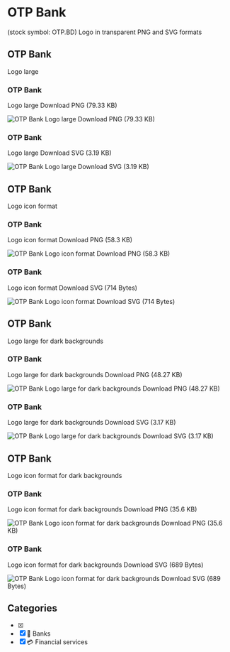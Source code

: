 # OTP Bank
 (stock symbol: OTP.BD) Logo in transparent PNG and SVG formats

## OTP Bank
 Logo large

### OTP Bank
 Logo large Download PNG (79.33 KB)

![OTP Bank
 Logo large Download PNG (79.33 KB)](/img/orig/OTP.BD_BIG-9919c36a.png)

### OTP Bank
 Logo large Download SVG (3.19 KB)

![OTP Bank
 Logo large Download SVG (3.19 KB)](/img/orig/OTP.BD_BIG-1a9afbbd.svg)

## OTP Bank
 Logo icon format

### OTP Bank
 Logo icon format Download PNG (58.3 KB)

![OTP Bank
 Logo icon format Download PNG (58.3 KB)](/img/orig/OTP.BD-4b37445c.png)

### OTP Bank
 Logo icon format Download SVG (714 Bytes)

![OTP Bank
 Logo icon format Download SVG (714 Bytes)](/img/orig/OTP.BD-87b90343.svg)

## OTP Bank
 Logo large for dark backgrounds

### OTP Bank
 Logo large for dark backgrounds Download PNG (48.27 KB)

![OTP Bank
 Logo large for dark backgrounds Download PNG (48.27 KB)](/img/orig/OTP.BD_BIG.D-b28d843d.png)

### OTP Bank
 Logo large for dark backgrounds Download SVG (3.17 KB)

![OTP Bank
 Logo large for dark backgrounds Download SVG (3.17 KB)](/img/orig/OTP.BD_BIG.D-f22aa4d6.svg)

## OTP Bank
 Logo icon format for dark backgrounds

### OTP Bank
 Logo icon format for dark backgrounds Download PNG (35.6 KB)

![OTP Bank
 Logo icon format for dark backgrounds Download PNG (35.6 KB)](/img/orig/OTP.BD.D-2af79e79.png)

### OTP Bank
 Logo icon format for dark backgrounds Download SVG (689 Bytes)

![OTP Bank
 Logo icon format for dark backgrounds Download SVG (689 Bytes)](/img/orig/OTP.BD.D-50145a9c.svg)



## Categories
- [x] 
- [x] 🏦 Banks
- [x] 💳 Financial services
